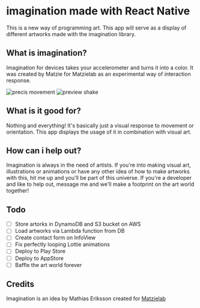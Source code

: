 # imagination made with React Native
This is a new way of programming art. This app will serve as a display of different artworks made with the imagination library.

## What is imagination?
Imagination for devices takes your accelerometer and turns it into a color. It was created by Matzie for Matzielab as an experimental way of interaction response.

![precis movement](https://user-images.githubusercontent.com/8973386/28459140-9b38d2c8-6e0c-11e7-9875-da3c4a93fadc.gif)
![preview shake](https://user-images.githubusercontent.com/8973386/28459173-bd14d4a0-6e0c-11e7-827f-b758e50ba738.gif)

## What is it good for?
Nothing and everything! It's basically just a visual response to movement or orientation. This app displays the usage of it in combination with visual art.

## How can i help out?
Imagination is always in the need of artists. If you're into making visual art, illustrations or animations or have any other idea of how to make artworks with this, hit me up and you'll be part of this universe.
If you're a developer and like to help out, message me and we'll make a footprint on the art world together!

## Todo
- [ ] Store artorks in DynamoDB and S3 bucket on AWS
- [ ] Load artworks via Lambda function from DB
- [ ] Create contact form on InfoView
- [ ] Fix perfectly looping Lottie animations
- [ ] Deploy to Play Store
- [ ] Deploy to AppStore
- [ ] Baffle the art world forever

## Credits
Imagination is an idea by Mathias Eriksson created for [Matzielab](https://Matzielab.com)
